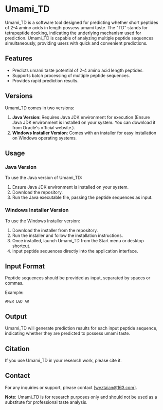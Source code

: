 # Umami_TD 

Umami_TD is a software tool designed for predicting whether short peptides of 2-4 amino acids in length possess umami taste. The "TD" stands for tetrapeptide docking, indicating the underlying mechanism used for prediction. Umami_TD is capable of analyzing multiple peptide sequences simultaneously, providing users with quick and convenient predictions.

## Features

- Predicts umami taste potential of 2-4 amino acid length peptides.
- Supports batch processing of multiple peptide sequences.
- Provides rapid prediction results.

## Versions

Umami_TD comes in two versions:

1. **Java Version**: Requires Java JDK environment for execution (Ensure Java JDK environment is installed on your system. You can download it from Oracle's official website.).
2. **Windows Installer Version**: Comes with an installer for easy installation on Windows operating systems.

## Usage

### Java Version

To use the Java version of Umami_TD:

1. Ensure Java JDK environment is installed on your system.
2. Download the repository.
3. Run the Java executable file, passing the peptide sequences as input.

### Windows Installer Version

To use the Windows Installer version:

1. Download the installer from the repository.
2. Run the installer and follow the installation instructions.
3. Once installed, launch Umami_TD from the Start menu or desktop shortcut.
4. Input peptide sequences directly into the application interface.

## Input Format

Peptide sequences should be provided as input, separated by spaces or commas.

Example:
```
AMER LGD AR
```

## Output

Umami_TD will generate prediction results for each input peptide sequence, indicating whether they are predicted to possess umami taste.

## Citation

If you use Umami_TD in your research work, please cite it.

## Contact

For any inquiries or support, please contact [wyztaian@163.com].

**Note:** Umami_TD is for research purposes only and should not be used as a substitute for professional taste analysis.
